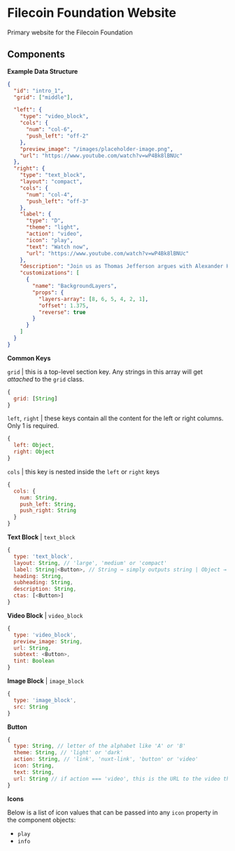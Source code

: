 # Filecoin Foundation Website

Primary website for the Filecoin Foundation

## Components

**Example Data Structure**

```json
{
  "id": "intro_1",
  "grid": ["middle"],

  "left": {
    "type": "video_block",
    "cols": {
      "num": "col-6",
      "push_left": "off-2"
    },
    "preview_image": "/images/placeholder-image.png",
    "url": "https://www.youtube.com/watch?v=wP4Bk8lBNUc"
  },
  "right": {
    "type": "text_block",
    "layout": "compact",
    "cols": {
      "num": "col-4",
      "push_left": "off-3"
    },
    "label": {
      "type": "D",
      "theme": "light",
      "action": "video",
      "icon": "play",
      "text": "Watch now",
      "url": "https://www.youtube.com/watch?v=wP4Bk8lBNUc"
    },
    "description": "Join us as Thomas Jefferson argues with Alexander Hamilton in Washington D.C.",
    "customizations": [
      {
        "name": "BackgroundLayers",
        "props": {
          "layers-array": [8, 6, 5, 4, 2, 1],
          "offset": 1.375,
          "reverse": true
        }
      }
    ]
  }
}
```

**Common Keys**

`grid` | this is a top-level section key. Any strings in this array will get _attached_ to the `grid` class.

```js
{
  grid: [String]
}
```

`left`, `right` | these keys contain all the content for the left or right columns. Only 1 is required.

```js
{
  left: Object,
  right: Object
}
```

`cols` | this key is nested inside the `left` or `right` keys

```js
{
  cols: {
    num: String,
    push_left: String,
    push_right: String
  }
}
```

**Text Block** | `text_block`

```js
{
  type: 'text_block',
  layout: String, // 'large', 'medium' or 'compact'
  label: String|<Button>, // String → simply outputs string | Object → <Button> component is outputted
  heading: String,
  subheading: String,
  description: String,
  ctas: [<Button>]
}
```

**Video Block** | `video_block`

```js
{
  type: 'video_block',
  preview_image: String,
  url: String,
  subtext: <Button>,
  tint: Boolean
}
```

**Image Block** | `image_block`

```js
{
  type: 'image_block',
  src: String
}
```

**Button**

```js
{
  type: String, // letter of the alphabet like 'A' or 'B'
  theme: String, // 'light' or 'dark'
  action: String, // 'link', 'nuxt-link', 'button' or 'video'
  icon: String,
  text: String,
  url: String // if action === 'video', this is the URL to the video that opens in the modal
}
```

**Icons**

Below is a list of icon values that can be passed into any `icon` property in the component objects:

- `play`
- `info`

